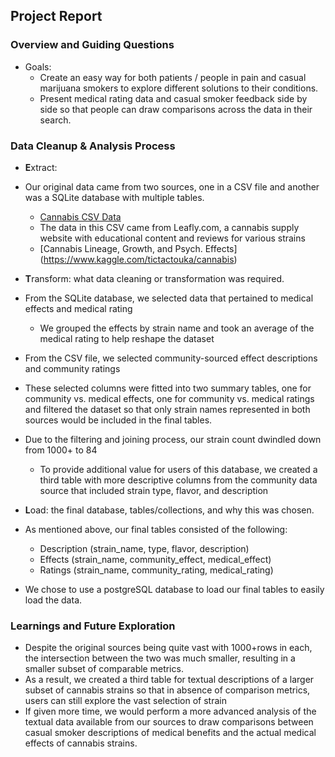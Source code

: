 ## Project Report

### Overview and Guiding Questions
* Goals: 
   * Create an easy way for both patients / people in pain and casual marijuana smokers to explore different solutions to their conditions. 
   * Present medical rating data and casual smoker feedback side by side so that people can draw comparisons across the data in their search.
   
### Data Cleanup & Analysis Process
* **E**xtract: 
* Our original data came from two sources, one in a CSV file and another was a SQLite database with multiple tables.
    * [Cannabis CSV Data](https://www.kaggle.com/kingburrito666/cannabis-strains/downloads/cannabis-strains.zip/9)
    * The data in this CSV came from Leafly.com, a cannabis supply website with educational content and reviews for various strains
    * [Cannabis Lineage, Growth, and Psych. Effects] (https://www.kaggle.com/tictactouka/cannabis)

* **T**ransform: what data cleaning or transformation was required.
* From the SQLite database, we selected data that pertained to medical effects and medical rating
   * We grouped the effects by strain name and took an average of the medical rating to help reshape the dataset
* From the CSV file, we selected community-sourced effect descriptions and community ratings
* These selected columns were fitted into two summary tables, one for community vs. medical effects, one for community vs. medical ratings and filtered the dataset so that only strain names represented in both sources would be included in the final tables.
* Due to the filtering and joining process, our strain count dwindled down from 1000+ to 84
   * To provide additional value for users of this database, we created a third table with more descriptive columns from the community data source that included strain type, flavor, and description

* **L**oad: the final database, tables/collections, and why this was chosen.
* As mentioned above, our final tables consisted of the following:
   * Description (strain_name, type, flavor, description)
   * Effects (strain_name, community_effect, medical_effect)
   * Ratings (strain_name, community_rating, medical_rating)
* We chose to use a postgreSQL database to load our final tables to easily load the data.

### Learnings and Future Exploration
* Despite the original sources being quite vast with 1000+rows in each, the intersection between the two was much smaller, resulting in a smaller subset of comparable metrics.
* As a result, we created a third table for textual descriptions of a larger subset of cannabis strains so that in absence of comparison metrics, users can still explore the vast selection of strain
* If given more time, we would perform a more advanced analysis of the textual data available from our sources to draw comparisons between casual smoker descriptions of medical benefits and the actual medical effects of cannabis strains.

